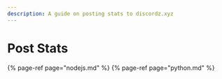 ```yaml
---
description: A guide on posting stats to discordz.xyz
---
```


# Post Stats

{% page-ref page="nodejs.md" %}
{% page-ref page="python.md" %}


